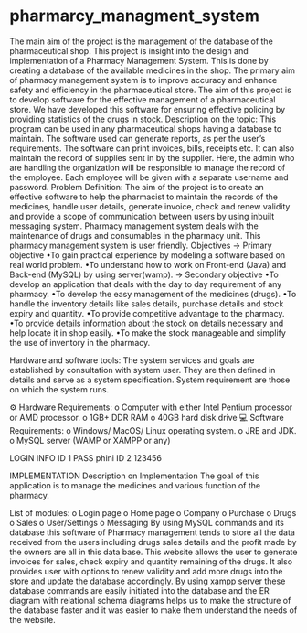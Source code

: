 # pharmarcy_managment_system
The main aim of the project is the management of the database of the pharmaceutical shop. This project is insight into the design and implementation of a Pharmacy Management System. This is done by creating a database of the available medicines in the shop. The primary aim of pharmacy management system is to improve accuracy and enhance safety and efficiency in the pharmaceutical store. The aim of this project is to develop software for the effective management of a pharmaceutical store. We have developed this software for ensuring effective policing by providing statistics of the drugs in stock.
Description on the topic:
This program can be used in any pharmaceutical shops having a database to maintain. The software used can generate reports, as per the user’s requirements. The software can print invoices, bills, receipts etc. It can also maintain the record of supplies sent in by the supplier. Here, the admin who are handling the organization will be responsible to manage the record of the employee. Each employee will be given with a separate username and password.
Problem Definition:
The aim of the project is to create an effective software to help the pharmacist to maintain the records of the medicines, handle user details, generate invoice, check and renew validity and provide a scope of communication between users by using inbuilt messaging system. Pharmacy management system deals with the maintenance of drugs and consumables in the pharmacy unit. This pharmacy management system is user friendly.
Objectives
-> Primary objective
•To gain practical experience by modeling a software based on real world problem.
•To understand how to work on Front-end (Java) and Back-end (MySQL) by using server(wamp).
-> Secondary objective
•To develop an application that deals with the day to day requirement of any pharmacy.
•To develop the easy management of the medicines (drugs).
•To handle the inventory details like sales details, purchase details and stock expiry and quantity.
•To provide competitive advantage to the pharmacy.
•To provide details information about the stock on details necessary and help locate it in shop easily.
•To make the stock manageable and simplify the use of inventory in the pharmacy.

Hardware and software tools:
The system services and goals are established by consultation with system user. They are then defined in details and serve as a system specification. System requirement are those on which the system runs.

⚙️ Hardware Requirements:
o Computer with either Intel Pentium processor or AMD processor.
o 1GB+ DDR RAM
o 40GB hard disk drive
💻 Software Requirements:
o Windows/ MacOS/ Linux operating system.
o JRE and JDK.
o MySQL server (WAMP or XAMPP or any)

LOGIN INFO 
ID 1
PASS phini
ID 2
123456

 IMPLEMENTATION
Description on Implementation
The goal of this application is to manage the medicines and various function of the pharmacy.

List of modules:
o Login page
o Home page
o Company
o Purchase
o Drugs
o Sales
o User/Settings
o Messaging
By using MySQL commands and its database this software of Pharmacy management tends to store all the data received from the users including drugs sales details and the profit made by the owners are all in this data base. This website allows the user to generate invoices for sales, check expiry and quantity remaining of the drugs. It also provides user with options to renew validity and add more drugs into the store and update the database accordingly. By using xampp server these database commands are easily initiated into the database and the ER diagram with relational schema diagrams helps us to make the structure of the database faster and it was easier to make them understand the needs of the website.
